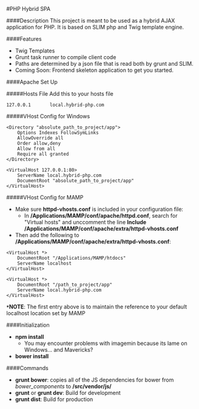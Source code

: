 #PHP Hybrid SPA

####Description
This project is meant to be used as a hybrid AJAX application for PHP. It is based on SLIM php and Twig template engine.

####Features
- Twig Templates
- Grunt task runner to compile client code
- Paths are determined by a json file that is read both by grunt and SLIM.
- Coming Soon: Frontend skeleton application to get you started.


####Apache Set Up

#####Hosts File
Add this to your hosts file

```127.0.0.1       local.hybrid-php.com```

#####VHost Config for Windows

```
<Directory "absolute_path_to_project/app">
    Options Indexes FollowSymLinks
    AllowOverride all
    Order allow,deny
    Allow from all
    Require all granted
</Directory>

<VirtualHost 127.0.0.1:80>
    ServerName local.hybrid-php.com
    DocumentRoot "absolute_path_to_project/app"
</VirtualHost>
```

#####VHost Config for MAMP
- Make sure **httpd-vhosts.conf** is included in your configuration file:
  - In **/Applications/MAMP/conf/apache/httpd.conf**, search for "Virtual hosts" and unccomment the line **Include /Applications/MAMP/conf/apache/extra/httpd-vhosts.conf**
- Then add the following to **/Applications/MAMP/conf/apache/extra/httpd-vhosts.conf**:

```
<VirtualHost *>
    DocumentRoot "/Applications/MAMP/htdocs"
    ServerName localhost
</VirtualHost>

<VirtualHost *>
    DocumentRoot "/path_to_project/app"
    ServerName local.hybrid-php.com
</VirtualHost>
```

**`*`NOTE**: The first entry above is to maintain the reference to your default localhost location set by MAMP


####Initialization
- **npm install**
  - You may encounter problems with imagemin because its lame on Windows... and Mavericks?
- **bower install**


####Commands

- **grunt bower**: copies all of the JS dependencies for bower from *bower_components* to **/src/vendor/js/**
- **grunt** or **grunt dev**: Build for development
- **grunt dist**: Build for production

